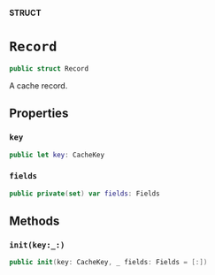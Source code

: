 **STRUCT**

# `Record`

```swift
public struct Record
```

A cache record.

## Properties
### `key`

```swift
public let key: CacheKey
```

### `fields`

```swift
public private(set) var fields: Fields
```

## Methods
### `init(key:_:)`

```swift
public init(key: CacheKey, _ fields: Fields = [:])
```
